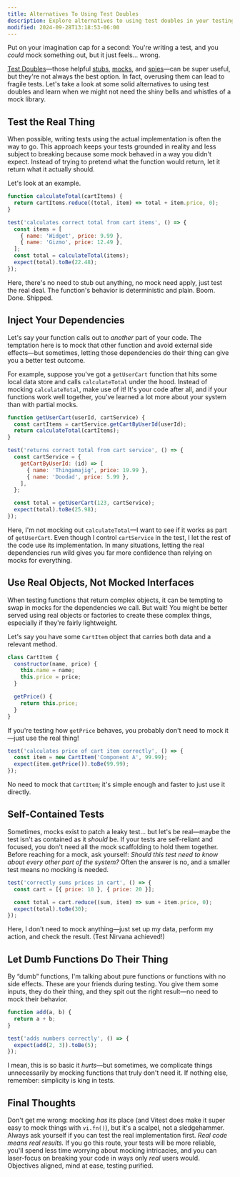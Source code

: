 ```yaml
---
title: Alternatives To Using Test Doubles
description: Explore alternatives to using test doubles in your testing strategy.
modified: 2024-09-28T13:18:53-06:00
---
```


Put on your imagination cap for a second: You're writing a test, and you _could_ mock something out, but it just feels… wrong.

[Test Doubles](test-doubles.md)—those helpful [stubs](stubs.md), [mocks](mocks.md), and [spies](spies.md)—can be super useful, but they're not always the best option. In fact, overusing them can lead to fragile tests. Let's take a look at some solid alternatives to using test doubles and learn when we might not need the shiny bells and whistles of a mock library.

## Test the Real Thing

When possible, writing tests using the actual implementation is often the way to go. This approach keeps your tests grounded in reality and less subject to breaking because some mock behaved in a way you didn't expect. Instead of trying to pretend what the function would return, let it return what it actually should.

Let's look at an example.

```javascript
function calculateTotal(cartItems) {
  return cartItems.reduce((total, item) => total + item.price, 0);
}

test('calculates correct total from cart items', () => {
  const items = [
    { name: 'Widget', price: 9.99 },
    { name: 'Gizmo', price: 12.49 },
  ];
  const total = calculateTotal(items);
  expect(total).toBe(22.48);
});
```

Here, there's no need to stub out anything, no mock need apply, just test the real deal. The function's behavior is deterministic and plain. Boom. Done. Shipped.

## Inject Your Dependencies

Let's say your function calls out to _another_ part of your code. The temptation here is to mock that other function and avoid external side effects—but sometimes, letting those dependencies do their thing can give you a better test outcome.

For example, suppose you've got a `getUserCart` function that hits some local data store and calls `calculateTotal` under the hood. Instead of mocking `calculateTotal`, make use of it! It's your code after all, and if your functions work well together, you've learned a lot more about your system than with partial mocks.

```javascript
function getUserCart(userId, cartService) {
  const cartItems = cartService.getCartByUserId(userId);
  return calculateTotal(cartItems);
}

test('returns correct total from cart service', () => {
  const cartService = {
    getCartByUserId: (id) => [
      { name: 'Thingamajig', price: 19.99 },
      { name: 'Doodad', price: 5.99 },
    ],
  };

  const total = getUserCart(123, cartService);
  expect(total).toBe(25.98);
});
```

Here, I'm not mocking out `calculateTotal`—I want to see if it works as part of `getUserCart`. Even though I control `cartService` in the test, I let the rest of the code use its implementation. In many situations, letting the real dependencies run wild gives you far more confidence than relying on mocks for everything.

## Use Real Objects, Not Mocked Interfaces

When testing functions that return complex objects, it can be tempting to swap in mocks for the dependencies we call. But wait! You might be better served using real objects or factories to create these complex things, especially if they're fairly lightweight.

Let's say you have some `CartItem` object that carries both data and a relevant method.

```javascript
class CartItem {
  constructor(name, price) {
    this.name = name;
    this.price = price;
  }

  getPrice() {
    return this.price;
  }
}
```

If you're testing how `getPrice` behaves, you probably don't need to mock it—just use the real thing!

```javascript
test('calculates price of cart item correctly', () => {
  const item = new CartItem('Component A', 99.99);
  expect(item.getPrice()).toBe(99.99);
});
```

No need to mock that `CartItem`; it's simple enough and faster to just use it directly.

## Self-Contained Tests

Sometimes, mocks exist to patch a leaky test… but let's be real—maybe the test isn't as contained as it _should_ be. If your tests are self-reliant and focused, you don't need all the mock scaffolding to hold them together. Before reaching for a mock, ask yourself: _Should this test need to know about every other part of the system?_ Often the answer is no, and a smaller test means no mocking is needed.

```javascript
test('correctly sums prices in cart', () => {
  const cart = [{ price: 10 }, { price: 20 }];

  const total = cart.reduce((sum, item) => sum + item.price, 0);
  expect(total).toBe(30);
});
```

Here, I don't need to mock anything—just set up my data, perform my action, and check the result. (Test Nirvana achieved!)

## Let Dumb Functions Do Their Thing

By “dumb” functions, I'm talking about pure functions or functions with no side effects. These are your friends during testing. You give them some inputs, they do their thing, and they spit out the right result—no need to mock their behavior.

```javascript
function add(a, b) {
  return a + b;
}

test('adds numbers correctly', () => {
  expect(add(2, 3)).toBe(5);
});
```

I mean, this is so basic it _hurts_—but sometimes, we complicate things unnecessarily by mocking functions that truly don't need it. If nothing else, remember: simplicity is king in tests.

## Final Thoughts

Don't get me wrong: mocking _has_ its place (and Vitest does make it super easy to mock things with `vi.fn()`), but it's a scalpel, not a sledgehammer. Always ask yourself if you can test the real implementation first. _Real code means real results._ If you go this route, your tests will be more reliable, you'll spend less time worrying about mocking intricacies, and you can laser-focus on breaking your code in ways only _real_ users would. Objectives aligned, mind at ease, testing purified.
